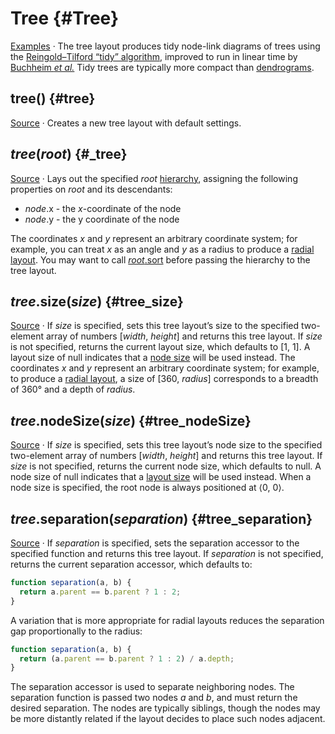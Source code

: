 <script setup>

import * as Plot from "@observablehq/plot";
import PlotRender from "../../components/PlotRender.js";

const gods = [
  "Chaos/Gaia/Mountains",
  "Chaos/Gaia/Pontus",
  "Chaos/Gaia/Uranus",
  "Chaos/Eros",
  "Chaos/Erebus",
  "Chaos/Tartarus"
];

</script>

# Tree {#Tree}

<PlotRender :options='{
  axis: null,
  height: 100,
  margin: 20,
  marginRight: 120,
  marks: [
    Plot.tree(gods, {textStroke: "var(--vp-c-bg)"})
  ]
}' />

[Examples](https://observablehq.com/@d3/tidy-tree) · The tree layout produces tidy node-link diagrams of trees using the [Reingold–Tilford “tidy” algorithm](http://reingold.co/tidier-drawings.pdf), improved to run in linear time by [Buchheim *et al.*](http://dirk.jivas.de/papers/buchheim02improving.pdf) Tidy trees are typically more compact than [dendrograms](./cluster.md).

## tree() {#tree}

[Source](https://github.com/d3/d3-hierarchy/blob/main/src/tree.js) · Creates a new tree layout with default settings.

## *tree*(*root*) {#_tree}

[Source](https://github.com/d3/d3-hierarchy/blob/main/src/tree.js) · Lays out the specified *root* [hierarchy](./hierarchy.md), assigning the following properties on *root* and its descendants:

* *node*.x - the *x*-coordinate of the node
* *node*.y - the y coordinate of the node

The coordinates *x* and *y* represent an arbitrary coordinate system; for example, you can treat *x* as an angle and *y* as a radius to produce a [radial layout](https://observablehq.com/@d3/radial-tidy-tree). You may want to call [*root*.sort](./hierarchy.md#node_sort) before passing the hierarchy to the tree layout.

## *tree*.size(*size*) {#tree_size}

[Source](https://github.com/d3/d3-hierarchy/blob/main/src/tree.js) · If *size* is specified, sets this tree layout’s size to the specified two-element array of numbers [*width*, *height*] and returns this tree layout. If *size* is not specified, returns the current layout size, which defaults to [1, 1]. A layout size of null indicates that a [node size](#tree_nodeSize) will be used instead. The coordinates *x* and *y* represent an arbitrary coordinate system; for example, to produce a [radial layout](https://observablehq.com/@d3/radial-tidy-tree), a size of [360, *radius*] corresponds to a breadth of 360° and a depth of *radius*.

## *tree*.nodeSize(*size*) {#tree_nodeSize}

[Source](https://github.com/d3/d3-hierarchy/blob/main/src/tree.js) · If *size* is specified, sets this tree layout’s node size to the specified two-element array of numbers [*width*, *height*] and returns this tree layout. If *size* is not specified, returns the current node size, which defaults to null. A node size of null indicates that a [layout size](#tree_size) will be used instead. When a node size is specified, the root node is always positioned at ⟨0, 0⟩.

## *tree*.separation(*separation*) {#tree_separation}

[Source](https://github.com/d3/d3-hierarchy/blob/main/src/tree.js) · If *separation* is specified, sets the separation accessor to the specified function and returns this tree layout. If *separation* is not specified, returns the current separation accessor, which defaults to:

```js
function separation(a, b) {
  return a.parent == b.parent ? 1 : 2;
}
```

A variation that is more appropriate for radial layouts reduces the separation gap proportionally to the radius:

```js
function separation(a, b) {
  return (a.parent == b.parent ? 1 : 2) / a.depth;
}
```

The separation accessor is used to separate neighboring nodes. The separation function is passed two nodes *a* and *b*, and must return the desired separation. The nodes are typically siblings, though the nodes may be more distantly related if the layout decides to place such nodes adjacent.
